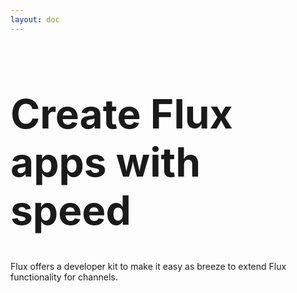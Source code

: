```yaml
---
layout: doc
---
```


<h1 class="hero-title">Create Flux apps <span class="primary">with speed</span></h1>

Flux offers a developer kit to make it easy as breeze to extend Flux functionality for channels.

<style scoped>

.hero-title {
  font-size: 4rem;
  color: var(--j-color-primary-500);
}

</style>
